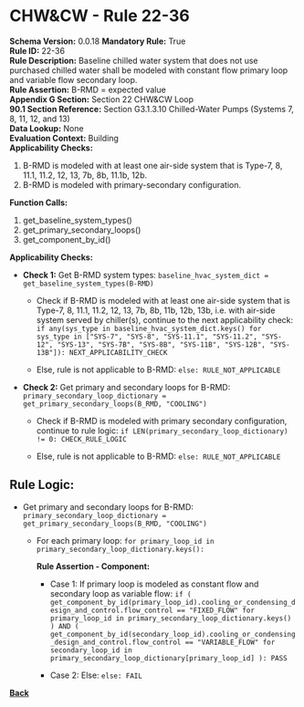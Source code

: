 
# CHW&CW - Rule 22-36  

**Schema Version:** 0.0.18 
**Mandatory Rule:** True  
**Rule ID:** 22-36  
**Rule Description:** Baseline chilled water system that does not use purchased chilled water shall be modeled with constant flow primary loop and variable flow secondary loop.  
**Rule Assertion:** B-RMD = expected value  
**Appendix G Section:** Section 22 CHW&CW Loop  
**90.1 Section Reference:** Section G3.1.3.10 Chilled-Water Pumps (Systems 7, 8, 11, 12, and 13)  
**Data Lookup:** None  
**Evaluation Context:** Building  
**Applicability Checks:**  

1. B-RMD is modeled with at least one air-side system that is Type-7, 8, 11.1, 11.2, 12, 13, 7b, 8b, 11.1b, 12b.
2. B-RMD is modeled with primary-secondary configuration.

**Function Calls:**  

1. get_baseline_system_types()
2. get_primary_secondary_loops()
3. get_component_by_id()

**Applicability Checks:**  

- **Check 1:** Get B-RMD system types: `baseline_hvac_system_dict = get_baseline_system_types(B-RMD)`

  - Check if B-RMD is modeled with at least one air-side system that is Type-7, 8, 11.1, 11.2, 12, 13, 7b, 8b, 11b, 12b, 13b, i.e. with air-side system served by chiller(s), continue to the next applicability check: `if any(sys_type in baseline_hvac_system_dict.keys() for sys_type in ["SYS-7", "SYS-8", "SYS-11.1", "SYS-11.2", "SYS-12", "SYS-13", "SYS-7B", "SYS-8B", "SYS-11B", "SYS-12B", "SYS-13B"]): NEXT_APPLICABILITY_CHECK`

  - Else, rule is not applicable to B-RMD: `else: RULE_NOT_APPLICABLE`

- **Check 2:** Get primary and secondary loops for B-RMD: `primary_secondary_loop_dictionary = get_primary_secondary_loops(B_RMD, "COOLING")`

  - Check if B-RMD is modeled with primary secondary configuration, continue to rule logic: `if LEN(primary_secondary_loop_dictionary) != 0: CHECK_RULE_LOGIC`

  - Else, rule is not applicable to B-RMD: `else: RULE_NOT_APPLICABLE`

## Rule Logic:  

- Get primary and secondary loops for B-RMD: `primary_secondary_loop_dictionary = get_primary_secondary_loops(B_RMD, "COOLING")`

  - For each primary loop: `for primary_loop_id in primary_secondary_loop_dictionary.keys():`

    **Rule Assertion - Component:**

    - Case 1: If primary loop is modeled as constant flow and secondary loop as variable flow: `if ( get_component_by_id(primary_loop_id).cooling_or_condensing_design_and_control.flow_control == "FIXED_FLOW" for primary_loop_id in primary_secondary_loop_dictionary.keys() ) AND ( get_component_by_id(secondary_loop_id).cooling_or_condensing_design_and_control.flow_control == "VARIABLE_FLOW" for secondary_loop_id in primary_secondary_loop_dictionary[primary_loop_id] ): PASS`

    - Case 2: Else: `else: FAIL`

**[Back](../_toc.md)**
